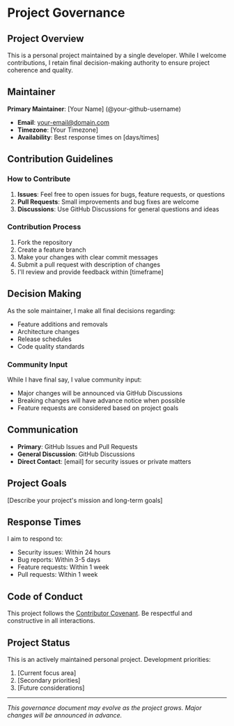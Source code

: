 # Project Governance

## Project Overview
This is a personal project maintained by a single developer. While I welcome contributions, I retain final decision-making authority to ensure project coherence and quality.

## Maintainer
**Primary Maintainer**: [Your Name] (@your-github-username)
- **Email**: your-email@domain.com
- **Timezone**: [Your Timezone]
- **Availability**: Best response times on [days/times]

## Contribution Guidelines
### How to Contribute
1. **Issues**: Feel free to open issues for bugs, feature requests, or questions
2. **Pull Requests**: Small improvements and bug fixes are welcome
3. **Discussions**: Use GitHub Discussions for general questions and ideas

### Contribution Process
1. Fork the repository
2. Create a feature branch
3. Make your changes with clear commit messages
4. Submit a pull request with description of changes
5. I'll review and provide feedback within [timeframe]

## Decision Making
As the sole maintainer, I make all final decisions regarding:
- Feature additions and removals
- Architecture changes
- Release schedules
- Code quality standards

### Community Input
While I have final say, I value community input:
- Major changes will be announced via GitHub Discussions
- Breaking changes will have advance notice when possible
- Feature requests are considered based on project goals

## Communication
- **Primary**: GitHub Issues and Pull Requests
- **General Discussion**: GitHub Discussions
- **Direct Contact**: [email] for security issues or private matters

## Project Goals
[Describe your project's mission and long-term goals]

## Response Times
I aim to respond to:
- Security issues: Within 24 hours
- Bug reports: Within 3-5 days
- Feature requests: Within 1 week
- Pull requests: Within 1 week

## Code of Conduct
This project follows the [Contributor Covenant](https://www.contributor-covenant.org/). Be respectful and constructive in all interactions.

## Project Status
This is an actively maintained personal project. Development priorities:
1. [Current focus area]
2. [Secondary priorities]
3. [Future considerations]

---
*This governance document may evolve as the project grows. Major changes will be announced in advance.*